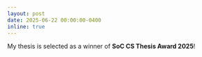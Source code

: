 ```yaml
---
layout: post
date: 2025-06-22 00:00:00-0400
inline: true
---
```


My thesis is selected as a winner of **SoC CS Thesis Award 2025**!